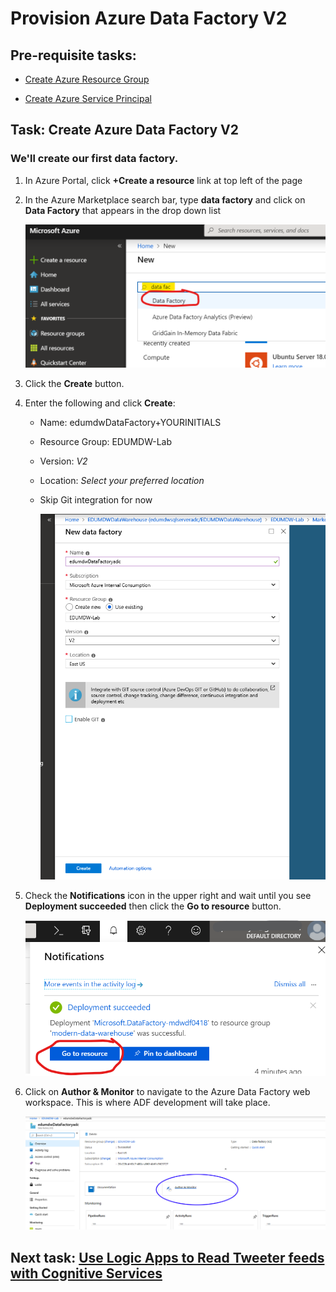 # Provision Azure Data Factory V2

## Pre-requisite tasks: 

- [Create Azure Resource Group](../azure-resource-group/create-resource-group.md)

- [Create Azure Service Principal](../azure-ad-service-principal/create-service-principal.md)

## Task: Create Azure Data Factory V2

### We'll create our first data factory.

1. In Azure Portal, click **+Create a resource** link at top left of the page

1. In the Azure Marketplace search bar, type **data factory** and click on **Data Factory** that appears in the drop down list

    ![New](media/provision/1.png)

1. Click the **Create** button.

1. Enter the following and click **Create**:
    - Name: edumdwDataFactory+YOURINITIALS
    - Resource Group: EDUMDW-Lab
    - Version: *V2*
    - Location: *Select your preferred location*
    - Skip Git integration for now

        ![New data factory](media/provision/2.png)

1. Check the **Notifications** icon in the upper right and wait until you see **Deployment succeeded** then click the **Go to resource** button.

    ![Notifications](media/provision/3.png)

1. Click on **Author & Monitor** to navigate to the Azure Data Factory web workspace. This is where ADF development will take place.

    ![Notifications](media/provision/author.png)        


## Next task: [Use Logic Apps to Read Tweeter feeds with Cognitive Services](../azure-logic-app/steam-ai-tweeter.md)
